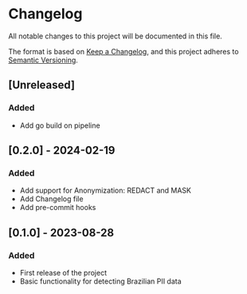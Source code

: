 # Changelog

All notable changes to this project will be documented in this file.

The format is based on [Keep a Changelog](https://keepachangelog.com/en/1.0.0/),
and this project adheres to [Semantic Versioning](https://semver.org/spec/v2.0.0.html).


## [Unreleased]

### Added
- Add go build on pipeline

## [0.2.0] - 2024-02-19

### Added
- Add support for Anonymization: REDACT and MASK
- Add Changelog file
- Add pre-commit hooks

## [0.1.0] - 2023-08-28

### Added
- First release of the project
- Basic functionality for detecting Brazilian PII data
